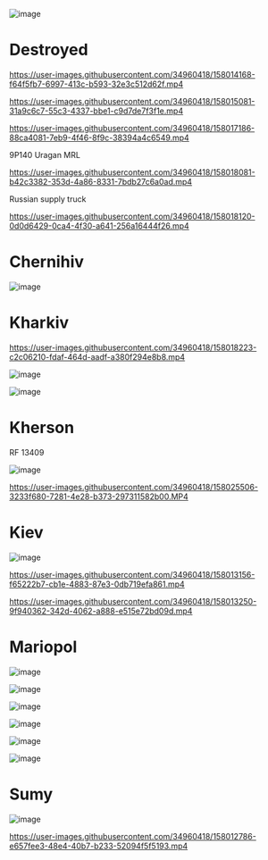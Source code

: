 ![image](https://user-images.githubusercontent.com/34960418/158019961-24c18357-8d99-4414-a4b1-29a1046d0efb.png)


# Destroyed

https://user-images.githubusercontent.com/34960418/158014168-f64f5fb7-6997-413c-b593-32e3c512d62f.mp4

https://user-images.githubusercontent.com/34960418/158015081-31a9c6c7-55c3-4337-bbe1-c9d7de7f3f1e.mp4

https://user-images.githubusercontent.com/34960418/158017186-88ca4081-7eb9-4f46-8f9c-38394a4c6549.mp4

9P140 Uragan MRL

https://user-images.githubusercontent.com/34960418/158018081-b42c3382-353d-4a86-8331-7bdb27c6a0ad.mp4

Russian supply truck

https://user-images.githubusercontent.com/34960418/158018120-0d0d6429-0ca4-4f30-a641-256a16444f26.mp4






# Chernihiv

![image](https://user-images.githubusercontent.com/34960418/158017704-08575ac3-356a-4bfd-819b-20f8f1538906.png)



# Kharkiv 

https://user-images.githubusercontent.com/34960418/158018223-c2c06210-fdaf-464d-aadf-a380f294e8b8.mp4

![image](https://user-images.githubusercontent.com/34960418/158024275-1ca564e6-752e-4aef-8bf1-4a9a8d8043c4.png)

![image](https://user-images.githubusercontent.com/34960418/158024279-f7e5aa16-42ba-469e-bde0-f75cf89a78e1.png)


# Kherson

RF 13409

![image](https://user-images.githubusercontent.com/34960418/158025525-10dbcecf-d738-4818-a9be-169425fe2b3f.png)

https://user-images.githubusercontent.com/34960418/158025506-3233f680-7281-4e28-b373-297311582b00.MP4




# Kiev

![image](https://user-images.githubusercontent.com/34960418/158017610-d1b8548b-1e1a-48bb-abdb-4ba40a133d9c.png)


https://user-images.githubusercontent.com/34960418/158013156-f65222b7-cb1e-4883-87e3-0db719efa861.mp4

https://user-images.githubusercontent.com/34960418/158013250-9f940362-342d-4062-a888-e515e72bd09d.mp4


# Mariopol

![image](https://user-images.githubusercontent.com/34960418/158013338-ce68265b-eb89-49fe-bc4c-9365f7de2e34.png)

![image](https://user-images.githubusercontent.com/34960418/158020777-a4cd140a-6616-4c26-9764-bd9868271ad7.png)

![image](https://user-images.githubusercontent.com/34960418/158024621-5ed15b53-9342-473b-bb08-2e43e62388bd.png)

![image](https://user-images.githubusercontent.com/34960418/158024626-3328a730-dc7b-43f5-9c4e-d507b14754d1.png)

![image](https://user-images.githubusercontent.com/34960418/158024631-0cfdb068-67c7-4de3-8cfa-cc22c054b388.png)

![image](https://user-images.githubusercontent.com/34960418/158024637-1a434d56-78c3-471f-81f0-dde8425d292f.png)





# Sumy 

![image](https://user-images.githubusercontent.com/34960418/158012832-e310f54a-085d-474c-bf8c-f2deb11393ce.png)

https://user-images.githubusercontent.com/34960418/158012786-e657fee3-48e4-40b7-b233-52094f5f5193.mp4

